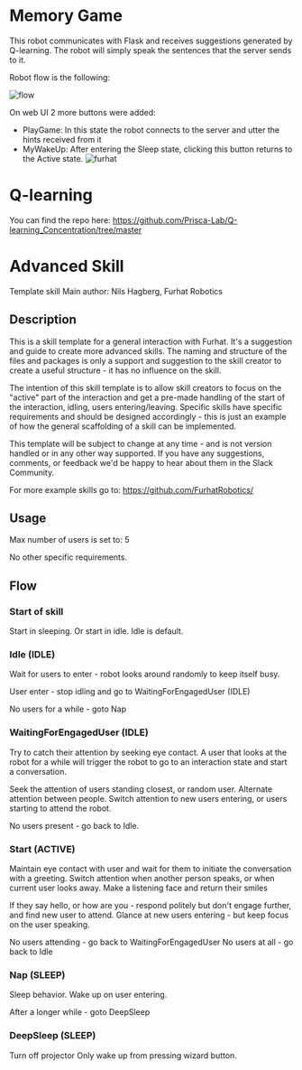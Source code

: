 # Memory Game
This robot communicates with Flask and receives suggestions generated by Q-learning.
The robot will simply speak the sentences that the server sends to it.

Robot flow is the following:

![flow](https://github.com/GiovanniFalcone/Concentration_furhat/assets/64232060/6ed07792-6337-4fa1-b2bc-81e4d0eea772)

On web UI 2 more buttons were added:
  - PlayGame: In this state the robot connects to the server and utter the hints received from it
  - MyWakeUp: After entering the Sleep state, clicking this button returns to the Active state.
![furhat](https://github.com/GiovanniFalcone/Concentration_furhat/assets/64232060/0f4784dc-4e3c-4330-acc9-e1ca729d292a)

# Q-learning
You can find the repo here: https://github.com/Prisca-Lab/Q-learning_Concentration/tree/master


# Advanced Skill
Template skill
Main author: Nils Hagberg, Furhat Robotics

## Description
This is a skill template for a general interaction with Furhat. It's a suggestion and guide to create more advanced 
skills. The naming and structure of the files and packages is only a support and suggestion to the skill creator to 
create a useful structure - it has no influence on the skill.  

The intention of this skill template is to allow skill creators to focus on the "active" part of the interaction and 
get a pre-made handling of the start of the interaction, idling, users entering/leaving. Specific skills have specific 
requirements and should be designed accordingly - this is just an example of how the general scaffolding of a skill can 
be implemented.

This template will be subject to change at any time - and is not version handled or in any other way supported. 
If you have any suggestions, comments, or feedback we'd be happy to hear about them in the Slack Community.  

For more example skills go to: https://github.com/FurhatRobotics/

## Usage
Max number of users is set to: 5

No other specific requirements. 

## Flow
### Start of skill
Start in sleeping. Or start in idle. Idle is default. 

### Idle (IDLE)
Wait for users to enter - robot looks around randomly to keep itself busy. 

User enter - stop idling and go to WaitingForEngagedUser (IDLE)

No users for a while - goto Nap

### WaitingForEngagedUser (IDLE)
Try to catch their attention by seeking eye contact. A user that looks at the robot for a while will trigger the robot 
to go to an interaction state and start a conversation. 

Seek the attention of users standing closest, or random user. Alternate attention between people. 
Switch attention to new users entering, or users starting to attend the robot. 

No users present - go back to Idle. 

### Start (ACTIVE)
Maintain eye contact with user and wait for them to initiate the conversation with a greeting. 
Switch attention when another person speaks, or when current user looks away. 
Make a listening face and return their smiles

If they say hello, or how are you - respond politely but don't engage further, and find new user to attend. 
Glance at new users entering - but keep focus on the user speaking. 

No users attending  - go back to WaitingForEngagedUser
No users at all - go back to Idle

### Nap (SLEEP)
Sleep behavior. 
Wake up on user entering. 

After a longer while - goto DeepSleep

### DeepSleep (SLEEP)
Turn off projector
Only wake up from pressing wizard button. 
